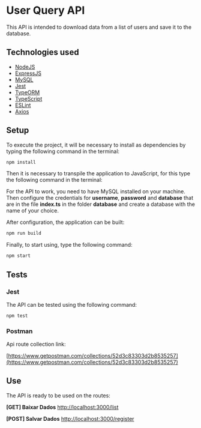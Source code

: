 # User Query API

This API is intended to download data from a list of users and save it to the database.

## Technologies used

- [NodeJS](https://nodejs.org/en/)
- [ExpressJS](https://expressjs.com/pt-br/)
- [MySQL](https://www.mysql.com/)
- [Jest](https://jestjs.io/)
- [TypeORM](https://typeorm.io/#/)
- [TypeScript](https://www.typescriptlang.org/)
- [ESLint](https://eslint.org/)
- [Axios](https://github.com/axios/axios)

## Setup

To execute the project, it will be necessary to install as dependencies by typing the following command in the terminal:

```bash
npm install
```

Then it is necessary to transpile the application to JavaScript, for this type the following command in the terminal:

For the API to work, you need to have MySQL installed on your machine. Then configure the credentials for **username**, **password** and **database** that are in the file **index.ts** in the folder **database** and create a database with the name of your choice.


After configuration, the application can be built:

```bash
npm run build
```

Finally, to start using, type the following command:

```bash
npm start
```

## Tests

### Jest

The API can be tested using the following command:

```bash
npm test
```

### Postman

Api route collection link:

[https://www.getpostman.com/collections/52d3c83303d2b8535257](https://www.getpostman.com/collections/52d3c83303d2b8535257)

## Use

The API is ready to be used on the routes:

**[GET] Baixar Dados** [http://localhost:3000/list](http://localhost:3000/list)

**[POST] Salvar Dados** [http://localhost:3000/register](http://localhost:3000/register)



